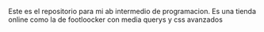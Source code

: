 Este es el repositorio para mi ab intermedio de programacion.
Es una tienda online como la de footloocker con media querys y css avanzados
